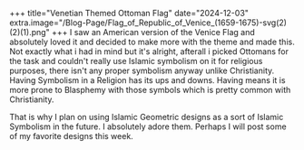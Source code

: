 +++
title="Venetian Themed Ottoman Flag"
date="2024-12-03"
extra.image="/Blog-Page/Flag_of_Republic_of_Venice_(1659-1675)-svg(2)(2)(1).png"
+++
I saw an American version of the Venice Flag and absolutely loved it and decided to make more with the theme and made this. Not exactly what i had in mind but it's alright, afterall i picked Ottomans for the task and couldn't really use Islamic symbolism on it for religious purposes, there isn't any proper symbolism anyway unlike Christianity. 
Having Symbolism in a Religion has its ups and downs. Having means it is more prone to Blasphemy with those symbols which is pretty common with Christianity. 

That is why I plan on using Islamic Geometric designs as a sort of Islamic Symbolism in the future. I absolutely adore them. Perhaps I will post some of my favorite designs this week.
